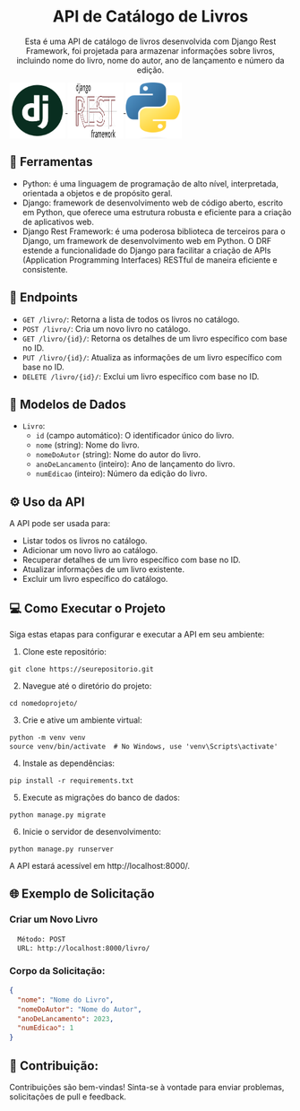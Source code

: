 <h1 align='center'> API de Catálogo de Livros </h1>

<p align='center'>Esta é uma API de catálogo de livros desenvolvida com Django Rest Framework, foi projetada para armazenar informações sobre livros, incluindo nome do livro, nome do autor, ano de lançamento e número da edição.</p>

<a align='center' href="https://www.djangoproject.com/" target="_blank">
    <img align='center' src="./img/django_logo.png" width="100" height="100" />
</a>

<a align='center' href="https://www.django-rest-framework.org/" target="_blank">
    <img align='center' src="./img/django_rest_logo.png" width="100" height="100" />
</a>

<a align='center' ref="https://www.python.org/" target="_blank">
    <img align='center' src="./img/python_logo.png" width="100" height="100" />
</a>

## 🔧 Ferramentas

-   Python: é uma linguagem de programação de alto nível, interpretada, orientada a objetos e de propósito geral.
-   Django: framework de desenvolvimento web de código aberto, escrito em Python, que oferece uma estrutura robusta e eficiente para a criação de aplicativos web.
-   Django Rest Framework: é uma poderosa biblioteca de terceiros para o Django, um framework de desenvolvimento web em Python. O DRF estende a funcionalidade do Django para facilitar a criação de APIs (Application Programming Interfaces) RESTful de maneira eficiente e consistente.

## 📍 Endpoints

- `GET /livro/`: Retorna a lista de todos os livros no catálogo.
- `POST /livro/`: Cria um novo livro no catálogo.
- `GET /livro/{id}/`: Retorna os detalhes de um livro específico com base no ID.
- `PUT /livro/{id}/`: Atualiza as informações de um livro específico com base no ID.
- `DELETE /livro/{id}/`: Exclui um livro específico com base no ID.

## 📄 Modelos de Dados

- `Livro`:
  - `id` (campo automático): O identificador único do livro.
  - `nome` (string): Nome do livro.
  - `nomeDoAutor` (string): Nome do autor do livro.
  - `anoDeLancamento` (inteiro): Ano de lançamento do livro.
  - `numEdicao` (inteiro): Número da edição do livro.

## ⚙️ Uso da API

A API pode ser usada para:

- Listar todos os livros no catálogo.
- Adicionar um novo livro ao catálogo.
- Recuperar detalhes de um livro específico com base no ID.
- Atualizar informações de um livro existente.
- Excluir um livro específico do catálogo.

## 💻 Como Executar o Projeto

Siga estas etapas para configurar e executar a API em seu ambiente:

1. Clone este repositório:

  ```shell
  git clone https://seurepositorio.git
  ```
2. Navegue até o diretório do projeto:

  ```shell
  cd nomedoprojeto/
  ```
3. Crie e ative um ambiente virtual:

  ```shell
  python -m venv venv
  source venv/bin/activate  # No Windows, use 'venv\Scripts\activate'
  ```
4. Instale as dependências:

  ```shell
  pip install -r requirements.txt
  ```
5. Execute as migrações do banco de dados:

  ```shell
  python manage.py migrate
  ```
6. Inicie o servidor de desenvolvimento:

  ```shell
  python manage.py runserver
  ```

A API estará acessível em http://localhost:8000/.

## 🌐 Exemplo de Solicitação

### Criar um Novo Livro

      Método: POST
      URL: http://localhost:8000/livro/

### Corpo da Solicitação:

```json
{
  "nome": "Nome do Livro",
  "nomeDoAutor": "Nome do Autor",
  "anoDeLancamento": 2023,
  "numEdicao": 1
}
```

## 🙏 Contribuição:

Contribuições são bem-vindas! Sinta-se à vontade para enviar problemas, solicitações de pull e feedback.